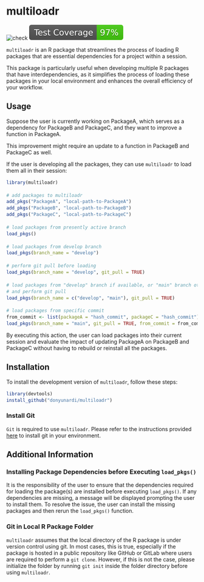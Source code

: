 # multiloadr
![check](https://github.com/donyunardi/multiloadr/actions/workflows/r.yml/badge.svg)
![coverage](https://raw.githubusercontent.com/donyunardi/multiloadr/coverage_badge/coverage.svg)

`multiloadr` is an R package that streamlines the process of loading R packages
that are essential dependencies for a project within a session.

This package is particularly useful when developing multiple R packages that
have interdependencies, as it simplifies the process of loading these packages
in your local environment and enhances the overall efficiency of your workflow.

## Usage
Suppose the user is currently working on PackageA, which serves as a dependency
for PackageB and PackageC, and they want to improve a function in PackageA.

This improvement might require an update to a function in PackageB and PackageC
as well.

If the user is developing all the packages, they can use `multiloadr` to
load them all in their session:
``` r
library(multiloadr)

# add packages to multiloadr
add_pkgs("PackageA", "local-path-to-PackageA")
add_pkgs("PackageB", "local-path-to-PackageB")
add_pkgs("PackageC", "local-path-to-PackageC")

# load packages from presently active branch
load_pkgs()

# load packages from develop branch
load_pkgs(branch_name = "develop")

# perform git pull before loading
load_pkgs(branch_name = "develop", git_pull = TRUE)

# load packages from "develop" branch if available, or "main" branch otherwise,
# and perform git pull
load_pkgs(branch_name = c("develop", "main"), git_pull = TRUE)

# load packages from specific commit
from_commit <- list(packageA = "hash_commit", packageC = "hash_commit")
load_pkgs(branch_name = "main", git_pull = TRUE, from_commit = from_commit)
```

By executing this action, the user can load packages into their current session
and evaluate the impact of updating PackageA on PackageB and PackageC without
having to rebuild or reinstall all the packages.

## Installation
To install the development version of `multiloadr`, follow these steps:

``` r
library(devtools)
install_github("donyunardi/multiloadr")
```

### Install Git
`Git` is required to use `multiloadr`. Please refer to the instructions
provided [here](https://git-scm.com/book/en/v2/Getting-Started-Installing-Git)
to install git in your environment.

## Additional Information
### Installing Package Dependencies before Executing `load_pkgs()`
It is the responsibility of the user to ensure that the dependencies required
for loading the package(s) are installed before executing `load_pkgs()`. If any
dependencies are missing, a message will be displayed prompting the user to
install them. To resolve the issue, the user can install the missing packages
and then rerun the `load_pkgs()` function.
### Git in Local R Package Folder
`multiloadr` assumes that the local directory of the R package is under version
control using git. In most cases, this is true, especially if the package is
hosted in a public repository like GitHub or GitLab where users are required to
perform a `git clone`. However, if this is not the case, please initialize the
folder by running `git init` inside the folder directory before using
`multiloadr`.
